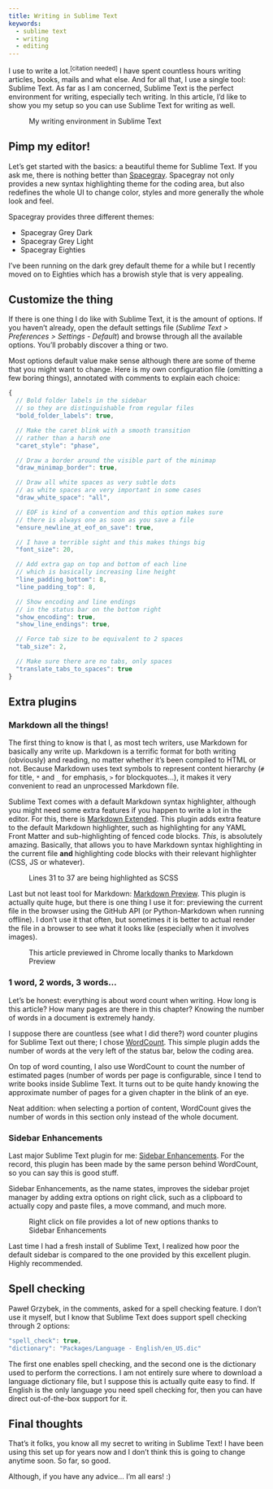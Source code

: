 ```yaml
---
title: Writing in Sublime Text
keywords:
  - sublime text
  - writing
  - editing
---
```


I use to write a lot.<sup>[citation needed]</sup> I have spent countless hours writing articles, books, mails and what else. And for all that, I use a single tool: Sublime Text. As far as I am concerned, Sublime Text is the perfect environment for writing, especially tech writing. In this article, I’d like to show you my setup so you can use Sublime Text for writing as well.

<figure class="figure" style="clear: both">
  <img src="/assets/images/writing-in-sublime-text/preview.png" alt="" />
  <figcaption>My writing environment in Sublime Text</figcaption>
</figure>

## Pimp my editor!

Let’s get started with the basics: a beautiful theme for Sublime Text. If you ask me, there is nothing better than [Spacegray](https://github.com/kkga/spacegray). Spacegray not only provides a new syntax highlighting theme for the coding area, but also redefines the whole UI to change color, styles and more generally the whole look and feel.

Spacegray provides three different themes:

- Spacegray Grey Dark
- Spacegray Grey Light
- Spacegray Eighties

I’ve been running on the dark grey default theme for a while but I recently moved on to Eighties which has a browish style that is very appealing.

## Customize the thing

If there is one thing I do like with Sublime Text, it is the amount of options. If you haven’t already, open the default settings file (_Sublime Text > Preferences > Settings - Default_) and browse through all the available options. You’ll probably discover a thing or two.

Most options default value make sense although there are some of theme that you might want to change. Here is my own configuration file (omitting a few boring things), annotated with comments to explain each choice:

```javascript
{
  // Bold folder labels in the sidebar
  // so they are distinguishable from regular files
  "bold_folder_labels": true,

  // Make the caret blink with a smooth transition
  // rather than a harsh one
  "caret_style": "phase",

  // Draw a border around the visible part of the minimap
  "draw_minimap_border": true,

  // Draw all white spaces as very subtle dots
  // as white spaces are very important in some cases
  "draw_white_space": "all",

  // EOF is kind of a convention and this option makes sure
  // there is always one as soon as you save a file
  "ensure_newline_at_eof_on_save": true,

  // I have a terrible sight and this makes things big
  "font_size": 20,

  // Add extra gap on top and bottom of each line
  // which is basically increasing line height
  "line_padding_bottom": 8,
  "line_padding_top": 8,

  // Show encoding and line endings
  // in the status bar on the bottom right
  "show_encoding": true,
  "show_line_endings": true,

  // Force tab size to be equivalent to 2 spaces
  "tab_size": 2,

  // Make sure there are no tabs, only spaces
  "translate_tabs_to_spaces": true
}
```

## Extra plugins

### Markdown all the things!

The first thing to know is that I, as most tech writers, use Markdown for basically any write up. Markdown is a terrific format for both writing (obviously) and reading, no matter whether it’s been compiled to HTML or not. Because Markdown uses text symbols to represent content hierarchy (`#` for title, `*` and `_` for emphasis, `>` for blockquotes…), it makes it very convenient to read an unprocessed Markdown file.

Sublime Text comes with a default Markdown syntax highlighter, although you might need some extra features if you happen to write a lot in the editor. For this, there is [Markdown Extended](https://github.com/jonschlinkert/sublime-markdown-extended). This plugin adds extra feature to the default Markdown highlighter, such as highlighting for any YAML Front Matter and sub-highlighting of fenced code blocks. _This_, is absolutely amazing. Basically, that allows you to have Markdown syntax highlighting in the current file **and** highlighting code blocks with their relevant highlighter (CSS, JS or whatever).

<figure class="figure">
  <img src="/assets/images/writing-in-sublime-text/sub-highlighting.png" alt="" />
  <figcaption>Lines 31 to 37 are being highlighted as SCSS</figcaption>
</figure>

Last but not least tool for Markdown: [Markdown Preview](https://github.com/revolunet/sublimetext-markdown-preview). This plugin is actually quite huge, but there is one thing I use it for: previewing the current file in the browser using the GitHub API (or Python-Markdown when running offline). I don’t use it that often, but sometimes it is better to actual render the file in a browser to see what it looks like (especially when it involves images).

<figure class="figure">
  <img src="/assets/images/writing-in-sublime-text/preview-in-browser.png" alt="" />
  <figcaption>This article previewed in Chrome locally thanks to Markdown Preview</figcaption>
</figure>

### 1 word, 2 words, 3 words…

Let’s be honest: everything is about word count when writing. How long is this article? How many pages are there in this chapter? Knowing the number of words in a document is extremely handy.

I suppose there are countless (see what I did there?) word counter plugins for Sublime Text out there; I chose [WordCount](https://github.com/titoBouzout/WordCount). This simple plugin adds the number of words at the very left of the status bar, below the coding area.

On top of word counting, I also use WordCount to count the number of estimated pages (number of words per page is configurable, since I tend to write books inside Sublime Text. It turns out to be quite handy knowing the approximate number of pages for a given chapter in the blink of an eye.

Neat addition: when selecting a portion of content, WordCount gives the number of words in this section only instead of the whole document.

### Sidebar Enhancements

Last major Sublime Text plugin for me: [Sidebar Enhancements](https://github.com/titoBouzout/SideBarEnhancements). For the record, this plugin has been made by the same person behind WordCount, so you can say this is good stuff.

Sidebar Enhancements, as the name states, improves the sidebar projet manager by adding extra options on right click, such as a clipboard to actually copy and paste files, a move command, and much more.

<figure class="figure">
  <img src="/assets/images/writing-in-sublime-text/sidebar-enhancements.png" alt="" />
  <figcaption>Right click on file provides a lot of new options thanks to Sidebar Enhancements</figcaption>
</figure>

Last time I had a fresh install of Sublime Text, I realized how poor the default sidebar is compared to the one provided by this excellent plugin. Highly recommended.

## Spell checking

Paweł Grzybek, in the comments, asked for a spell checking feature. I don’t use it myself, but I know that Sublime Text does support spell checking through 2 options:

```javascript
"spell_check": true,
"dictionary": "Packages/Language - English/en_US.dic"
```

The first one enables spell checking, and the second one is the dictionary used to perform the corrections. I am not entirely sure where to download a language dictionary file, but I suppose this is actually quite easy to find. If English is the only language you need spell checking for, then you can have direct out-of-the-box support for it.

## Final thoughts

That’s it folks, you know all my secret to writing in Sublime Text! I have been using this set up for years now and I don’t think this is going to change anytime soon. So far, so good.

Although, if you have any advice… I’m all ears! :)
